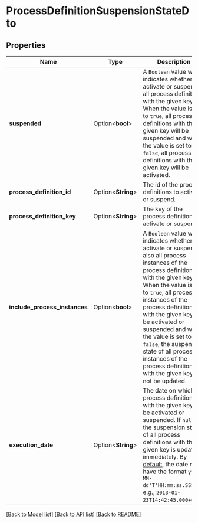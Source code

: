 # ProcessDefinitionSuspensionStateDto

## Properties

Name | Type | Description | Notes
------------ | ------------- | ------------- | -------------
**suspended** | Option<**bool**> | A `Boolean` value which indicates whether to activate or suspend all process definitions with the given key. When the value is set to `true`, all process definitions with the given key will be suspended and when the value is set to `false`, all process definitions with the given key will be activated. | [optional]
**process_definition_id** | Option<**String**> | The id of the process definitions to activate or suspend. | [optional]
**process_definition_key** | Option<**String**> |  The key of the process definitions to activate or suspend. | [optional]
**include_process_instances** | Option<**bool**> | A `Boolean` value which indicates whether to activate or suspend also all process instances of  the process definitions with the given key. When the value is set to `true`, all process instances of the process definitions with the given key will be activated or suspended and when the value is set to `false`, the suspension state of  all process instances of the process definitions with the given key will not be updated. | [optional]
**execution_date** | Option<**String**> | The date on which all process definitions with the given key will be activated or suspended. If `null`, the suspension state of all process definitions with the given key is updated immediately. By [default](https://docs.camunda.org/manual/7.14/reference/rest/overview/date-format/), the date must have the format `yyyy-MM-dd'T'HH:mm:ss.SSSZ`, e.g., `2013-01-23T14:42:45.000+0200`. | [optional]

[[Back to Model list]](../README.md#documentation-for-models) [[Back to API list]](../README.md#documentation-for-api-endpoints) [[Back to README]](../README.md)



